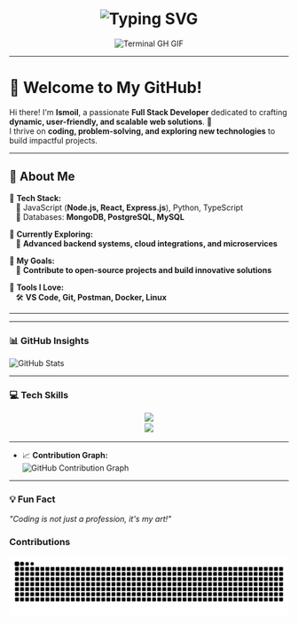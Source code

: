 <div align="center">
    <h1><img src="https://readme-typing-svg.herokuapp.com?font=Jetbrains+mono&size=40&duration=3000&color=33FF33&center=true&vCenter=true&width=435&lines=Hey..+I'm+Ismoil;This+is..;..my+Github..;" alt="Typing SVG"/></h1> 
    <p><img src="termina-gh.gif" alt="Terminal GH GIF" /></p>
</div>


---

# 👋 Welcome to My GitHub!  

Hi there! I'm **Ismoil**, a passionate **Full Stack Developer** dedicated to crafting **dynamic, user-friendly, and scalable web solutions**. 🚀  
I thrive on **coding, problem-solving, and exploring new technologies** to build impactful projects.  

---

## 🚀 About Me  

🔹 **Tech Stack:**  
&nbsp;&nbsp;&nbsp;📌 JavaScript (**Node.js, React, Express.js**), Python, TypeScript  
&nbsp;&nbsp;&nbsp;📌 Databases: **MongoDB, PostgreSQL, MySQL**  

🔹 **Currently Exploring:**  
&nbsp;&nbsp;&nbsp;📌 **Advanced backend systems, cloud integrations, and microservices**  

🔹 **My Goals:**  
&nbsp;&nbsp;&nbsp;📌 **Contribute to open-source projects and build innovative solutions**  

🔹 **Tools I Love:**  
&nbsp;&nbsp;&nbsp;🛠️ **VS Code, Git, Postman, Docker, Linux**  

---
---

### 📊 GitHub Insights  
![GitHub Stats](https://github-readme-stats.vercel.app/api?username=muhiddinovismoil&show_icons=true&theme=radical&count_private=true)  

---

### 💻 Tech Skills  
<p align="center">
  <img src="https://skillicons.dev/icons?i=html,css,js,ts,react,redux,next,tailwind,mui,nodejs,express,nestjs,python,c,postgres" />
  <br>
  <img src="https://skillicons.dev/icons?i=mysql,mongodb,docker,git,github,linux,bash,vscode,vercel,aws,emotion,netlify,postman,prisma,npm,pnpm" />
</p>



---
- 📈 **Contribution Graph:**  
  ![GitHub Contribution Graph](https://github-readme-activity-graph.vercel.app/graph?username=muhiddinovismoil&theme=react-dark&hide_border=true&area=true)

---

### 💡 Fun Fact  
*"Coding is not just a profession, it's my art!"*

### Contributions
![snake_gif](https://github.com/muhiddinovismoil/muhiddinovismoil/blob/output/github-contribution-grid-snake-dark.svg)
<!---
muhiddinovismoil/muhiddinovismoil is a ✨ special ✨ repository because its `README.md` (this file) appears on your GitHub profile.
You can click the Preview link to take a look at your changes.
--->
